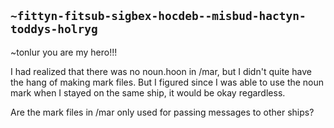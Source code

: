 ## `~fittyn-fitsub-sigbex-hocdeb--misbud-hactyn-toddys-holryg`
~tonlur you are my hero!!!

I had realized that there was no noun.hoon in /mar, but I didn't quite have the hang of making mark files.  But I figured since I was able to use the noun mark when I stayed on the same ship, it would be okay regardless.

Are the mark files in /mar only used for passing messages to other ships?